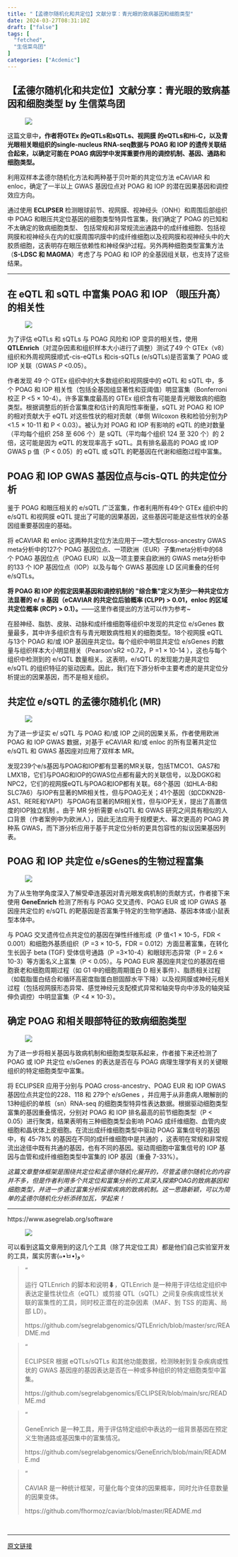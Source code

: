 ```yaml
---
title: "【孟德尔随机化和共定位】文献分享：青光眼的致病基因和细胞类型"
date: 2024-03-27T08:31:10Z
draft: ["false"]
tags: [
  "fetched",
  "生信菜鸟团"
]
categories: ["Acdemic"]
---
```

【孟德尔随机化和共定位】文献分享：青光眼的致病基因和细胞类型 by 生信菜鸟团
------
<div><section data-tool="mdnice编辑器" data-website="https://www.mdnice.com"><figure data-tool="mdnice编辑器"><img data-imgfileid="100037258" data-ratio="0.31296296296296294" data-src="https://mmbiz.qpic.cn/mmbiz_png/iaRJcrq2LosibJI071icxGfOG62kledwNuhibavWKWb1d5fg0fhwBkJYb3o3wzaIqwPadkL9oAqb8KpPvT9tvZT2sw/640?wx_fmt=png&amp;from=appmsg" data-type="png" data-w="1080" src="https://mmbiz.qpic.cn/mmbiz_png/iaRJcrq2LosibJI071icxGfOG62kledwNuhibavWKWb1d5fg0fhwBkJYb3o3wzaIqwPadkL9oAqb8KpPvT9tvZT2sw/640?wx_fmt=png&amp;from=appmsg"></figure><p data-tool="mdnice编辑器">这篇文章中<strong>，作者将GTEx 的eQTLs和sQTLs、视网膜 的eQTLs和Hi-C，以及青光眼相关眼组织的single-nucleus RNA-seq数据与 POAG 和 IOP 的遗传关联结合起来，以确定可能在 POAG 病因学中发挥重要作用的调控机制、基因、通路和细胞类型。</strong></p><p data-tool="mdnice编辑器">利用双样本孟德尔随机化方法和两种基于贝叶斯的共定位方法 eCAVIAR 和 enloc，确定了一半以上 GWAS 基因位点对 POAG 和 IOP 的潜在因果基因和调控效应方向。</p><p data-tool="mdnice编辑器">通过使用 <strong>ECLIPSER</strong> 检测眼球前节、视网膜、视神经头（ONH）和周围后部组织中 POAG 和眼压共定位基因的细胞类型特异性富集，我们确定了 POAG 的已知和不太确定的致病细胞类型、 包括常规和非常规流出通路中的成纤维细胞、包括视网膜和视神经头在内的虹膜周围巩膜中的成纤维细胞以及视网膜和视神经头中的大胶质细胞，这表明存在眼压依赖性和神经保护过程。另外两种细胞类型富集方法（<strong>S-LDSC 和 MAGMA</strong>）考虑了与 POAG 和 IOP 的全基因组关联，也支持了这些结果。</p><hr data-tool="mdnice编辑器"><h2 data-tool="mdnice编辑器"><span></span><span>在 eQTL 和 sQTL 中富集 POAG 和 IOP （眼压升高）的相关性</span><span></span></h2><figure data-tool="mdnice编辑器"><img data-imgfileid="100037256" data-ratio="0.32592592592592595" data-src="https://mmbiz.qpic.cn/mmbiz_png/iaRJcrq2LosibJI071icxGfOG62kledwNuh0tuiat83e0FibUTLkuPUqHk580XuMWDZjUJTFQOArUbjWIgIwOWUBzpg/640?wx_fmt=png&amp;from=appmsg" data-type="png" data-w="1080" src="https://mmbiz.qpic.cn/mmbiz_png/iaRJcrq2LosibJI071icxGfOG62kledwNuh0tuiat83e0FibUTLkuPUqHk580XuMWDZjUJTFQOArUbjWIgIwOWUBzpg/640?wx_fmt=png&amp;from=appmsg"></figure><p data-tool="mdnice编辑器">为了评估 eQTLs 和 sQTLs 与 POAG 风险和 IOP 变异的相关性，使用 <strong>QTLEnrich</strong>（对混杂因素和组织样本大小进行了调整）测试了49 个 GTEx（v8）组织和外周视网膜顺式-cis-eQTLs 和cis-sQTLs (e/sQTLs)是否富集了 POAG 或 IOP 关联（GWAS <em>P</em> &lt;0.05）。</p><p data-tool="mdnice编辑器">作者发现 49 个 GTEx 组织中的大多数组织和视网膜中的 eQTL 和 sQTL 中，多个 POAG 和 IOP 相关性（包括全基因组显著性和亚阈值）明显富集（Bonferroni 校正 P &lt;5 × 10-4）。许多富集度最高的 GTEx 组织含有可能是青光眼致病的细胞类型。根据调整后的折合富集度和估计的真阳性率衡量，sQTL 对 POAG 和 IOP 的相对贡献大于 eQTL 对这些性状的相对贡献（单侧 Wilcoxon 秩和检验分别为P &lt;1.5 × 10-11 和 P &lt; 0.03）。被认为对 POAG 和 IOP 有影响的 eQTL 的绝对数量（平均每个组织 258 至 606 个）是 sQTL（平均每个组织 124 至 320 个）的 2 倍，这可能是因为 eQTL 的发现率高于 sQTL。具有排名最高的 POAG 或 IOP GWAS p 值（P &lt; 0.05）的 eQTL 或 sQTL 的靶基因在代谢和细胞过程中富集。</p><h2 data-tool="mdnice编辑器"><span></span><span>POAG 和 IOP GWAS 基因位点与cis-QTL 的共定位分析</span><span></span></h2><p data-tool="mdnice编辑器">鉴于 POAG 和眼压相关的 e/sQTL 广泛富集，作者利用所有49个 GTEx 组织中的 e/sQTL 和视网膜 eQTL 提出了可能的因果基因，这些基因可能是这些性状的全基因组重要基因座的基础。</p><p data-tool="mdnice编辑器">将 eCAVIAR 和 enloc 这两种共定位方法应用于一项大型cross-ancestry GWAS meta分析中的127个 POAG 基因位点、一项欧洲（EUR）子集meta分析中的68 个 POAG 基因位点（POAG EUR）以及一项主要来自欧洲的 GWAS meta分析中的133 个 IOP 基因位点（IOP）以及与每个 GWAS 基因座 LD 区间重叠的任何 e/sQTLs。</p><p data-tool="mdnice编辑器"><strong>将 POAG 和 IOP 的假定因果基因和调控机制的 "综合集"定义为至少一种共定位方法显著的 e/ s 基因（eCAVIAR 的共定位后验概率 (CLPP) &gt; 0.01，enloc 的区域共定位概率 (RCP) &gt; 0.1）。</strong>——这里作者提出的方法可以作为参考~</p><p data-tool="mdnice编辑器">在胫神经、脂肪、皮肤、动脉和成纤维细胞等组织中发现的共定位 e/sGenes 数量最多，其中许多组织含有与青光眼致病性相关的细胞类型。18个视网膜 eQTL 与13个 POAG 和/或 IOP 基因座共定位。每个组织中明显共定位 e/sGenes 的数量与组织样本大小明显相关（Pearson'sR2 =0.72，P =1 × 10-14 ），这也与每个组织中检测到的 e/sQTL 数量相关。这表明，e/sQTL 的发现能力是共定位 e/sQTL 的组织特征的驱动因素。因此，我们在下游分析中主要考虑的是共定位分析提出的因果基因，而不是相关组织。</p><h2 data-tool="mdnice编辑器"><span></span><span>共定位 e/sQTL 的孟德尔随机化 (MR)</span><span></span></h2><figure data-tool="mdnice编辑器"><img data-imgfileid="100037259" data-ratio="0.31203703703703706" data-src="https://mmbiz.qpic.cn/mmbiz_png/iaRJcrq2LosibJI071icxGfOG62kledwNuhQw9BNkkZaXkct5ujwaE0VIXQh1yE53c2VMmgiaVJxQPz6UnIjWKGwcg/640?wx_fmt=png&amp;from=appmsg" data-type="png" data-w="1080" src="https://mmbiz.qpic.cn/mmbiz_png/iaRJcrq2LosibJI071icxGfOG62kledwNuhQw9BNkkZaXkct5ujwaE0VIXQh1yE53c2VMmgiaVJxQPz6UnIjWKGwcg/640?wx_fmt=png&amp;from=appmsg"></figure><p data-tool="mdnice编辑器">为了进一步证实 e/ sQTL 与 POAG 和/或 IOP 之间的因果关系，作者使用欧洲 POAG 和 IOP GWAS 数据，对基于 eCAVIAR 和/或 enloc 的所有显著共定位 e/sQTL 和 GWAS 基因座对应用了双样本 MR。</p><p data-tool="mdnice编辑器">发现239个e/s基因与POAG和IOP都有显著的MR关联，包括TMCO1、GAS7和LMX1B，它们与POAG和IOP的GWAS位点都有最大的关联信号，以及DGKG和NPC2，它们的视网膜eQTL与POAG和IOP都有关联。68个基因（如HLA-B和SLC7A6）与IOP有显著的MR相关性，但与POAG无关；41个基因（如CDKN2B-AS1、RERE和YAP1）与POAG有显著的MR相关性，但与IOP无关，提出了高置信度的IOP独立机制 。由于 MR 分析需要 e/sQTL 和 GWAS 研究之间具有相似的人口背景（作者案例中为欧洲人），因此无法应用于规模更大、幂次更高的 POAG 跨种系 GWAS，而下游分析应用于基于共定位分析的更具包容性的拟议因果基因列表。</p><h2 data-tool="mdnice编辑器"><span></span><span>POAG 和 IOP 共定位 e/sGenes的生物过程富集</span><span></span></h2><figure data-tool="mdnice编辑器"><img data-imgfileid="100037257" data-ratio="0.31851851851851853" data-src="https://mmbiz.qpic.cn/mmbiz_png/iaRJcrq2LosibJI071icxGfOG62kledwNuhq4iciaudEzYWEwicnVFs3FKCaV9EWXibrPAPSsRicH4qWe9eFMlc0SPd5MQ/640?wx_fmt=png&amp;from=appmsg" data-type="png" data-w="1080" src="https://mmbiz.qpic.cn/mmbiz_png/iaRJcrq2LosibJI071icxGfOG62kledwNuhq4iciaudEzYWEwicnVFs3FKCaV9EWXibrPAPSsRicH4qWe9eFMlc0SPd5MQ/640?wx_fmt=png&amp;from=appmsg"></figure><p data-tool="mdnice编辑器">为了从生物学角度深入了解受牵连基因对青光眼发病机制的贡献方式，作者接下来使用 <strong>GeneEnrich</strong> 检测了所有与 POAG 交叉遗传、POAG EUR 或 IOP GWAS 基因座共定位的 e/sQTL 的靶基因是否富集于特定的生物学通路、基因本体或小鼠表型本体中。</p><p data-tool="mdnice编辑器">与 POAG 交叉遗传位点共定位的基因在弹性纤维形成（P 值&lt;1 × 10-5，FDR &lt; 0.001）和细胞外基质组织（P =3 × 10-5，FDR = 0.012）方面显著富集，在转化生长因子 beta (TGF) 受体信号通路（P =3×10-4）和眼球形态异常（P = 2.6 × 10-3）等方面名义上富集（P &lt; 0.05）。与 POAG EUR 基因座共定位的基因在细胞衰老和细胞周期过程（如 G1 中的细胞周期蛋白 D 相关事件）、脂质相关过程（如载脂蛋白结合和循环高密度脂蛋白胆固醇水平下降）以及视网膜或神经元相关过程（包括视网膜形态异常、感觉神经元支配模式异常和轴突导向中涉及的轴突延伸负调控）中明显富集（P &lt;4 × 10-3）。</p><h2 data-tool="mdnice编辑器"><span></span><span>确定 POAG 和相关眼部特征的致病细胞类型</span><span></span></h2><figure data-tool="mdnice编辑器"><img data-imgfileid="100037255" data-ratio="0.4101851851851852" data-src="https://mmbiz.qpic.cn/mmbiz_png/iaRJcrq2LosibJI071icxGfOG62kledwNuhialAjCFTt3Q11GT167kriaRMt5RsQyEoyVJH1zL2NLWTxUOO3TCjeWUA/640?wx_fmt=png&amp;from=appmsg" data-type="png" data-w="1080" src="https://mmbiz.qpic.cn/mmbiz_png/iaRJcrq2LosibJI071icxGfOG62kledwNuhialAjCFTt3Q11GT167kriaRMt5RsQyEoyVJH1zL2NLWTxUOO3TCjeWUA/640?wx_fmt=png&amp;from=appmsg"></figure><p data-tool="mdnice编辑器">为了进一步将相关基因与致病机制和细胞类型联系起来，作者接下来还检测了 POAG 或 IOP 共定位 e/sGenes 的表达是否在与 POAG 病理生理学有关的关键眼组织的特定细胞类型中富集。</p><p data-tool="mdnice编辑器">将 ECLIPSER 应用于分别与 POAG cross-ancestry、POAG EUR 和 IOP GWAS 基因位点共定位的228、118 和 279个 e/sGenes ，并应用于从非患病人眼解剖的13种组织的单核（sn）RNA-seq 的细胞类型特异性表达数据。根据驱动细胞类型富集的基因重叠情况，分别对 POAG 和 IOP 排名最高的前节细胞类型（P &lt; 0.05）进行聚类，结果表明有三种细胞类型会影响 POAG 成纤维细胞、血管内皮细胞和晶状体上皮细胞。在流出成纤维细胞类型中驱动 POAG 富集信号的基因中，有 45-78% 的基因在不同的成纤维细胞中是共通的 ，这表明在常规和非常规流出途径中既有共通的基因，也有不同的基因。驱动周细胞中富集信号的 IOP 基因与血管和成纤维细胞类型中富集的 IOP 基因（重叠 7-33%）。</p><p data-tool="mdnice编辑器"><em>这篇文章整体框架是围绕共定位和孟德尔随机化展开的，尽管孟德尔随机化的内容并不多，但是作者利用多个共定位和富集分析的工具深入探索POAG的致病基因和细胞类型，并进一步通过富集分析探索疾病的致病机制。这一思路新颖，可以为简单的孟德尔随机化分析添砖加瓦，学起来！</em></p><hr data-tool="mdnice编辑器"><p data-tool="mdnice编辑器">https://www.asegrelab.org/software</p><figure data-tool="mdnice编辑器"><img data-imgfileid="100037260" data-ratio="0.4740740740740741" data-src="https://mmbiz.qpic.cn/mmbiz_png/iaRJcrq2LosibJI071icxGfOG62kledwNuhMAZsEZ8E3RtIqPUA6U1NEthp5lumW8JgUtx3aNoDxrM376ghFlS36w/640?wx_fmt=png&amp;from=appmsg" data-type="png" data-w="1080" src="https://mmbiz.qpic.cn/mmbiz_png/iaRJcrq2LosibJI071icxGfOG62kledwNuhMAZsEZ8E3RtIqPUA6U1NEthp5lumW8JgUtx3aNoDxrM376ghFlS36w/640?wx_fmt=png&amp;from=appmsg"></figure><p data-tool="mdnice编辑器">可以看到这篇文章用到的这几个工具（除了共定位工具）都是他们自己实验室开发的工具，属实厉害(๑•̀ㅂ•́)و✧</p><blockquote data-tool="mdnice编辑器"><span>“</span><p>运行 QTLEnrich 的脚本和说明⬇，QTLEnrich 是一种用于评估给定组织中表达定量性状位点（eQTL）或剪接 QTL（sQTL）之间复杂疾病或性状关联的富集性的工具，同时校正潜在的混杂因素（MAF、到 TSS 的距离、局部 LD）。</p><p>https://github.com/segrelabgenomics/QTLEnrich/blob/master/src/README.md</p></blockquote><blockquote data-tool="mdnice编辑器"><span>“</span><p>ECLIPSER 根据 eQTLs/sQTLs 和其他功能数据，检测映射到复杂疾病或性状的 GWAS 基因座的基因表达是否在一种或多种组织的特定细胞类型中富集。</p><p>https://github.com/segrelabgenomics/ECLIPSER/blob/main/src/README.md</p></blockquote><blockquote data-tool="mdnice编辑器"><span>“</span><p>GeneEnrich 是一种工具，用于评估特定组织中表达的一组背景基因在预定义生物通路或基因集中的富集情况。</p><p>https://github.com/segrelabgenomics/GeneEnrich/blob/main/README.md</p></blockquote><blockquote data-tool="mdnice编辑器"><span>“</span><p>CAVIAR 是一种统计框架，可量化每个变体的因果概率，同时允许任意数量的因果变体。</p><p>https://github.com/fhormoz/caviar/blob/master/README.md</p></blockquote></section><p><br></p><p><mp-style-type data-value="10000"></mp-style-type></p></div>  
<hr>
<a href="https://mp.weixin.qq.com/s/bSSjtFiZJWv_x1f2Cp7-_w",target="_blank" rel="noopener noreferrer">原文链接</a>
